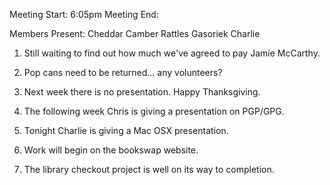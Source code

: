 Meeting Start: 6:05pm Meeting End: </p><p>
Members Present: Cheddar Camber Rattles Gasoriek Charlie </p><p>
1. Still waiting to find out how much we've agreed to pay Jamie McCarthy. </p><p>
2. Pop cans need to be returned... any volunteers? </p><p>
3. Next week there is no presentation. Happy Thanksgiving. </p><p>
4. The following week Chris is giving a presentation on PGP/GPG. </p><p>
5. Tonight Charlie is giving a Mac OSX presentation. </p><p>
6. Work will begin on the bookswap website. </p><p>
7. The library checkout project is well on its way to completion.</p>
